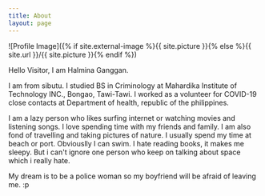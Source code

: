 ```yaml
---
title: About
layout: page
---
```

![Profile Image]({% if site.external-image %}{{ site.picture }}{% else %}{{ site.url }}/{{ site.picture }}{% endif %})

<p>Hello Visitor, I am Halmina Ganggan.</p>

<p>I am from sibutu. I studied BS in Criminology at Mahardika Institute of Technology INC., Bongao, Tawi-Tawi. I worked as a volunteer for COVID-19 close contacts at Department of health, republic of the philippines.</p>

<p>I am a lazy person who likes surfing internet or watching movies and listening songs. I love spending time with my friends and family. I am also fond of travelling and taking pictures of nature. I usually spend my time at beach or port. Obviouslly I can swim. I hate reading books, it makes me sleepy. But i can't ignore one person who keep on talking about space which i really hate. </p>

<p> My dream is to be a police woman so my boyfriend will be afraid of leaving me. :p </p>

